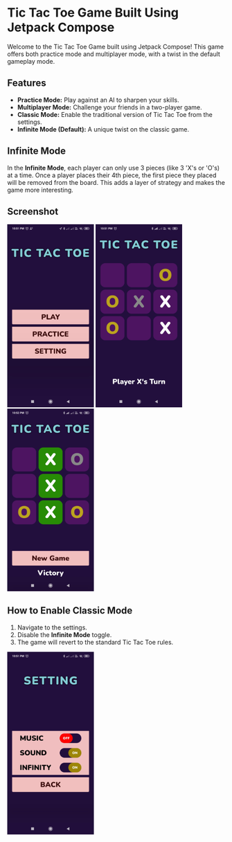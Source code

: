 # Tic Tac Toe Game Built Using Jetpack Compose

Welcome to the Tic Tac Toe Game built using Jetpack Compose! This game offers both practice mode and multiplayer mode, with a twist in the default gameplay mode.

## Features

- **Practice Mode:** Play against an AI to sharpen your skills.
- **Multiplayer Mode:** Challenge your friends in a two-player game.
- **Classic Mode:** Enable the traditional version of Tic Tac Toe from the settings.
- **Infinite Mode (Default):** A unique twist on the classic game.

## Infinite Mode
In the **Infinite Mode**, each player can only use 3 pieces (like 3 'X's or 'O's) at a time. Once a player places their 4th piece, the first piece they placed will be removed from the board. This adds a layer of strategy and makes the game more interesting.



## Screenshot
<img src="screenshot/HomeScreen.jpg" alt="Tic Tac Toe Game Screenshot" width="200"/>
<img src="screenshot/GameScreen.jpg" alt="Tic Tac Toe Game Screenshot" width="200"/>
<img src="screenshot/GameWinScreen.jpg" alt="Tic Tac Toe Game Screenshot" width="200"/>


## How to Enable Classic Mode
1. Navigate to the settings.
2. Disable the **Infinite Mode** toggle.
3. The game will revert to the standard Tic Tac Toe rules.
<img src="screenshot/Setting.jpg" alt="Tic Tac Toe Game Screenshot" width="200"/>
